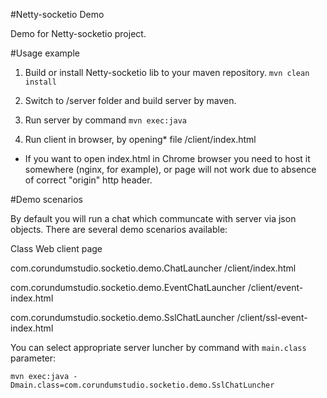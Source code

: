#Netty-socketio Demo

Demo for Netty-socketio project.

#Usage example

1. Build or install Netty-socketio lib to your maven repository.
   `mvn clean install`

2. Switch to /server folder and build server by maven.

3. Run server by command
   `mvn exec:java`

4. Run client in browser, by opening* file /client/index.html

* If you want to open index.html in Chrome browser you need to host it somewhere (nginx, for example),
 or page will not work due to absence of correct "origin" http header.

#Demo scenarios

By default you will run a chat which communcate with server via json objects.
There are several demo scenarios available:

 Class                                                  Web client page

 com.corundumstudio.socketio.demo.ChatLauncher           /client/index.html

 com.corundumstudio.socketio.demo.EventChatLauncher      /client/event-index.html

 com.corundumstudio.socketio.demo.SslChatLauncher        /client/ssl-event-index.html


You can select appropriate server luncher by command with `main.class` parameter:

 `mvn exec:java -Dmain.class=com.corundumstudio.socketio.demo.SslChatLuncher`


   